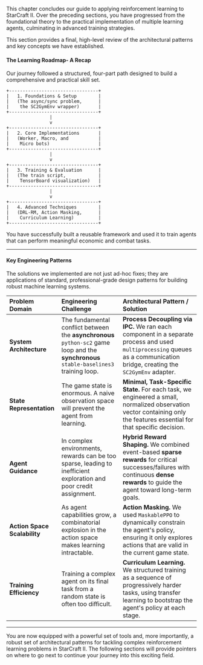 This chapter concludes our guide to applying reinforcement learning to StarCraft II. Over the preceding sections, you have progressed from the foundational theory to the practical implementation of multiple learning agents, culminating in advanced training strategies.

This section provides a final, high-level review of the architectural patterns and key concepts we have established.

#### **The Learning Roadmap- A Recap**

Our journey followed a structured, four-part path designed to build a comprehensive and practical skill set.

```
+---------------------------------+
|   1. Foundations & Setup        |
|   (The async/sync problem,      |
|    the SC2GymEnv wrapper)       |
+---------------------------------+
                |
                v
+---------------------------------+
|   2. Core Implementations       |
|   (Worker, Macro, and           |
|    Micro bots)                  |
+---------------------------------+
                |
                v
+---------------------------------+
|   3. Training & Evaluation      |
|   (The train script,            |
|    TensorBoard visualization)   |
+---------------------------------+
                |
                v
+---------------------------------+
|   4. Advanced Techniques        |
|   (DRL-RM, Action Masking,      |
|    Curriculum Learning)         |
+---------------------------------+
```
You have successfully built a reusable framework and used it to train agents that can perform meaningful economic and combat tasks.

---

#### **Key Engineering Patterns**

The solutions we implemented are not just ad-hoc fixes; they are applications of standard, professional-grade design patterns for building robust machine learning systems.

| Problem Domain | Engineering Challenge | Architectural Pattern / Solution |
| :--- | :--- | :--- |
| **System Architecture** | The fundamental conflict between the **asynchronous** `python-sc2` game loop and the **synchronous** `stable-baselines3` training loop. | **Process Decoupling via IPC.** We ran each component in a separate process and used `multiprocessing` queues as a communication bridge, creating the `SC2GymEnv` adapter. |
| **State Representation** | The game state is enormous. A naive observation space will prevent the agent from learning. | **Minimal, Task-Specific State.** For each task, we engineered a small, normalized observation vector containing only the features essential for that specific decision. |
| **Agent Guidance** | In complex environments, rewards can be too sparse, leading to inefficient exploration and poor credit assignment. | **Hybrid Reward Shaping.** We combined event-based **sparse rewards** for critical successes/failures with continuous **dense rewards** to guide the agent toward long-term goals. |
| **Action Space Scalability**| As agent capabilities grow, a combinatorial explosion in the action space makes learning intractable. | **Action Masking.** We used `MaskablePPO` to dynamically constrain the agent's policy, ensuring it only explores actions that are valid in the current game state. |
| **Training Efficiency** | Training a complex agent on its final task from a random state is often too difficult. | **Curriculum Learning.** We structured training as a sequence of progressively harder tasks, using transfer learning to bootstrap the agent's policy at each stage. |

---

You are now equipped with a powerful set of tools and, more importantly, a robust set of architectural patterns for tackling complex reinforcement learning problems in StarCraft II. The following sections will provide pointers on where to go next to continue your journey into this exciting field.